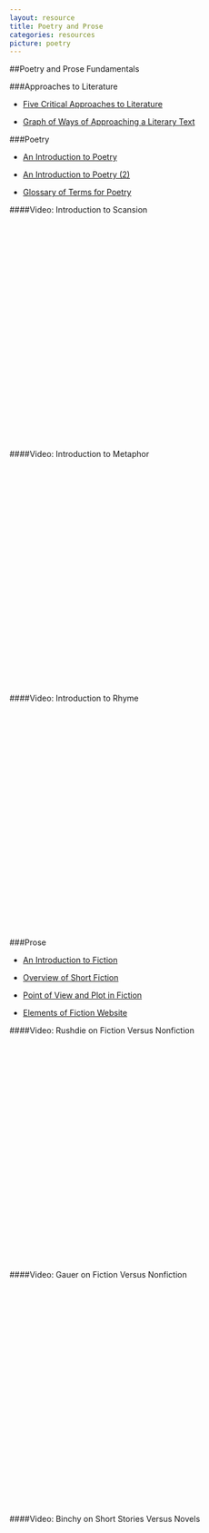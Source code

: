 ```yaml
---
layout: resource
title: Poetry and Prose
categories: resources
picture: poetry
---
```


##Poetry and Prose Fundamentals <span class="arrowh2"></span>

###Approaches to Literature <span class="arrowh3"></span>

* [Five Critical Approaches to Literature](http://docs.google.com/viewer?url=https://github.com/axchristie/test/blob/gh-pages/assets/docs/approaches_to_lit/five_critical_approaches_to_literature.pdf?raw=true)

* [Graph of Ways of Approaching a Literary Text](http://docs.google.com/viewer?url=https://github.com/axchristie/test/blob/gh-pages/assets/docs/approaches_to_lit/approach_graph.pdf?raw=true)

###Poetry <span class="arrowh3"></span>


* [An Introduction to Poetry](http://docs.google.com/viewer?url=https://github.com/axchristie/test/blob/gh-pages/assets/docs/poetry/An_Introduction_to_Poetry.pdf?raw=true)

* [An Introduction to Poetry (2)](http://docs.google.com/viewer?url=https://github.com/axchristie/test/blob/gh-pages/assets/docs/poetry/poetry_intro.pdf?raw=true)

* [Glossary of Terms for Poetry](http://docs.google.com/viewer?url=https://github.com/axchristie/test/blob/gh-pages/assets/docs/poetry/Poetryglossary.pdf?raw=true)

####Video: Introduction to Scansion <span class="arrowh4"></span>

<object width="480" height="385"><param name="movie" value="http://www.youtube.com/v/htlVSAtpfbo&amp;hl=en_US&amp;fs=1"></param><param name="allowFullScreen" value="true"></param><param name="allowscriptaccess" value="always"></param><embed src="http://www.youtube.com/v/htlVSAtpfbo&amp;hl=en_US&amp;fs=1" type="application/x-shockwave-flash" allowscriptaccess="always" allowfullscreen="true" width="480" height="385"></embed></object>

####Video: Introduction to Metaphor <span class="arrowh4"></span>

<object width="480" height="385"><param name="movie" value="http://www.youtube.com/v/omLXKYNxVZA&amp;hl=en_US&amp;fs=1"></param><param name="allowFullScreen" value="true"></param><param name="allowscriptaccess" value="always"></param><embed src="http://www.youtube.com/v/omLXKYNxVZA&amp;hl=en_US&amp;fs=1" type="application/x-shockwave-flash" allowscriptaccess="always" allowfullscreen="true" width="480" height="385"></embed></object>

####Video: Introduction to Rhyme <span class="arrowh4"></span>

<object width="480" height="385"><param name="movie" value="http://www.youtube.com/v/JbJL97ep2IA&amp;hl=en_US&amp;fs=1"></param><param name="allowFullScreen" value="true"></param><param name="allowscriptaccess" value="always"></param><embed src="http://www.youtube.com/v/JbJL97ep2IA&amp;hl=en_US&amp;fs=1" type="application/x-shockwave-flash" allowscriptaccess="always" allowfullscreen="true" width="480" height="385"></embed></object>

###Prose <span class="arrowh3"></span>

* [An Introduction to Fiction](http://docs.google.com/viewer?url=https://github.com/axchristie/test/blob/gh-pages/assets/docs/prose/An_Introduction_to_Fiction.pdf?raw=true)

* [Overview of Short Fiction](http://docs.google.com/viewer?url=https://github.com/axchristie/test/blob/gh-pages/assets/docs/prose/Overview_of_Short_Fiction.pdf?raw=true)

* [Point of View and Plot in Fiction](http://docs.google.com/viewer?url=https://github.com/axchristie/test/blob/gh-pages/assets/docs/prose/Day_1_point_of_view_and_plot.pdf?raw=true)

* [Elements of Fiction Website](http://bcs.bedfordstmartins.com/Virtualit/fiction/elements.asp?e=1)

####Video: Rushdie on Fiction Versus Nonfiction <span class="arrowh4"></span>

<object width="480" height="385"><param name="movie" value="http://www.youtube.com/v/2Z2gDg-WzyA&amp;hl=en_US&amp;fs=1"></param><param name="allowFullScreen" value="true"></param><param name="allowscriptaccess" value="always"></param><embed src="http://www.youtube.com/v/2Z2gDg-WzyA&amp;hl=en_US&amp;fs=1" type="application/x-shockwave-flash" allowscriptaccess="always" allowfullscreen="true" width="480" height="385"></embed></object>

####Video: Gauer on Fiction Versus Nonfiction <span class="arrowh4"></span>

<object width="480" height="385"><param name="movie" value="http://www.youtube.com/v/ahPc9KMeaOw&amp;hl=en_US&amp;fs=1"></param><param name="allowFullScreen" value="true"></param><param name="allowscriptaccess" value="always"></param><embed src="http://www.youtube.com/v/ahPc9KMeaOw&amp;hl=en_US&amp;fs=1" type="application/x-shockwave-flash" allowscriptaccess="always" allowfullscreen="true" width="480" height="385"></embed></object>

####Video: Binchy on Short Stories Versus Novels <span class="arrowh4"></span>

<object width="480" height="385"><param name="movie" value="http://www.youtube.com/v/GpV5I8ckq0c&amp;hl=en_US&amp;fs=1"></param><param name="allowFullScreen" value="true"></param><param name="allowscriptaccess" value="always"></param><embed src="http://www.youtube.com/v/GpV5I8ckq0c&amp;hl=en_US&amp;fs=1" type="application/x-shockwave-flash" allowscriptaccess="always" allowfullscreen="true" width="480" height="385"></embed></object>